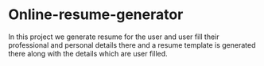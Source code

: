 # Online-resume-generator
In this project we generate resume for the user and user fill their professional and personal details there and a resume template is generated there along with the details which are user filled.
